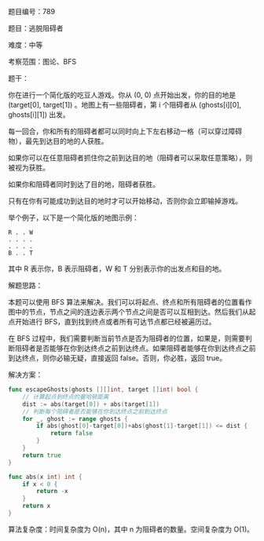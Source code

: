 题目编号：789

题目：逃脱阻碍者

难度：中等

考察范围：图论、BFS

题干：

你在进行一个简化版的吃豆人游戏。你从 (0, 0) 点开始出发，你的目的地是 (target[0], target[1]) 。地图上有一些阻碍者，第 i 个阻碍者从 (ghosts[i][0], ghosts[i][1]) 出发。

每一回合，你和所有的阻碍者都可以同时向上下左右移动一格（可以穿过障碍物），最先到达目的地的人获胜。

如果你可以在任意阻碍者抓住你之前到达目的地（阻碍者可以采取任意策略），则被视为获胜。

如果你和阻碍者同时到达了目的地，阻碍者获胜。

只有在你有可能成功到达目的地时才可以开始移动，否则你会立即输掉游戏。

举个例子，以下是一个简化版的地图示例：

```
R . . W
. . . .
. . . .
B . . T
```

其中 R 表示你，B 表示阻碍者，W 和 T 分别表示你的出发点和目的地。

解题思路：

本题可以使用 BFS 算法来解决。我们可以将起点、终点和所有阻碍者的位置看作图中的节点，节点之间的连边表示两个节点之间是否可以互相到达。然后我们从起点开始进行 BFS，直到找到终点或者所有可达节点都已经被遍历过。

在 BFS 过程中，我们需要判断当前节点是否为阻碍者的位置，如果是，则需要判断阻碍者是否能够在你到达终点之前到达终点。如果阻碍者能够在你到达终点之前到达终点，则你必输无疑，直接返回 false。否则，你必胜，返回 true。

解决方案：

```go
func escapeGhosts(ghosts [][]int, target []int) bool {
    // 计算起点到终点的曼哈顿距离
    dist := abs(target[0]) + abs(target[1])
    // 判断每个阻碍者是否能够在你到达终点之前到达终点
    for _, ghost := range ghosts {
        if abs(ghost[0]-target[0])+abs(ghost[1]-target[1]) <= dist {
            return false
        }
    }
    return true
}

func abs(x int) int {
    if x < 0 {
        return -x
    }
    return x
}
```

算法复杂度：时间复杂度为 O(n)，其中 n 为阻碍者的数量。空间复杂度为 O(1)。